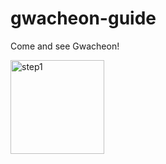 # gwacheon-guide
Come and see Gwacheon!

<img width="150" alt="step1" src="https://user-images.githubusercontent.com/96538554/201466105-a82fa9b5-855a-4747-8c9c-bc57e674c7f1.png">
